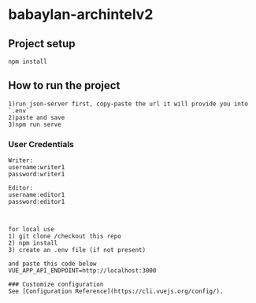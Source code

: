 # babaylan-archintelv2

## Project setup
```
npm install
```

## How to run the project
```
1)run json-server first, copy-paste the url it will provide you into `.env`
2)paste and save
3)npm run serve
```
### User Credentials
```
Writer:
username:writer1
password:writer1

Editor:
username:editor1
password:editor1



for local use
1) git clone /checkout this repo
2) npm install
3) create an .env file (if not present)

and paste this code below
VUE_APP_API_ENDPOINT=http://localhost:3000

### Customize configuration
See [Configuration Reference](https://cli.vuejs.org/config/).
